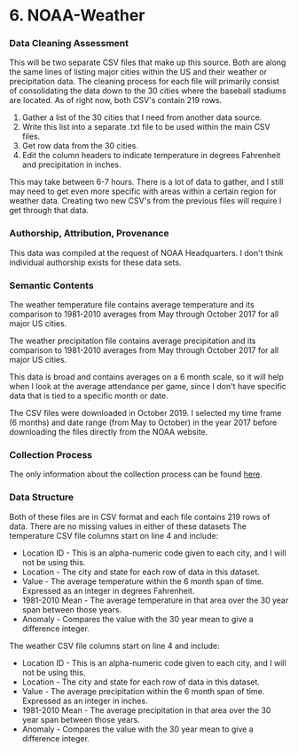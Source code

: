 # 6. NOAA-Weather


### Data Cleaning Assessment
This will be two separate CSV files that make up this source. Both are along the same lines of listing major cities within the US and their weather or precipitation data. The cleaning process for each file will primarily consist of consolidating the data down to the 30 cities where the baseball stadiums are located. As of right now, both CSV's contain 219 rows. 

1. Gather a list of the 30 cities that I need from another data source. 
2. Write this list into a separate .txt file to be used within the main CSV files.
3. Get row data from the 30 cities.
4. Edit the column headers to indicate temperature in degrees Fahrenheit and precipitation in inches.

This may take between 6-7 hours. There is a lot of data to gather, and I still may need to get even more specific with areas within a certain region for weather data. Creating two new CSV's from the previous files will require I get through that data.


### Authorship, Attribution, Provenance
This data was compiled at the request of NOAA Headquarters. I don't think individual authorship exists for these data sets.


### Semantic Contents
The weather temperature file contains average temperature and its comparison to 1981-2010 averages from May through October 2017 for all major US cities.

The weather precipitation file contains average precipitation and its comparison to 1981-2010 averages from May through October 2017 for all major US cities.

This data is broad and contains averages on a 6 month scale, so it will help when I look at the average attendance per game, since I don't have specific data that is tied to a specific month or date.

The CSV files were downloaded in October 2019. I selected my time frame (6 months) and date range (from May to October) in the year 2017 before downloading the files directly from the NOAA website.


### Collection Process
The only information about the collection process can be found [here]('https://www.ncdc.noaa.gov/cag/city/background'). 


### Data Structure
Both of these files are in CSV format and each file contains 219 rows of data. There are no missing values in either of these datasets The temperature CSV file columns start on line 4 and include:

* Location ID - This is an alpha-numeric code given to each city, and I will not be using this.
* Location - The city and state for each row of data in this dataset. 
* Value - The average temperature within the 6 month span of time. Expressed as an integer in degrees Fahrenheit.
* 1981-2010 Mean - The average temperature in that area over the 30 year span between those years.
* Anomaly - Compares the value with the 30 year mean to give a difference integer.


The weather CSV file columns start on line 4 and include:

* Location ID - This is an alpha-numeric code given to each city, and I will not be using this.
* Location - The city and state for each row of data in this dataset.
* Value - The average precipitation within the 6 month span of time. Expressed as an integer in inches.
* 1981-2010 Mean - The average precipitation in that area over the 30 year span between those years.
* Anomaly - Compares the value with the 30 year mean to give a difference integer.
